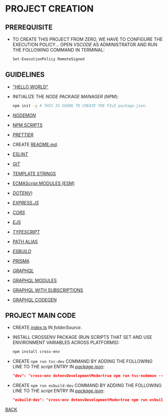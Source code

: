 # PROJECT CREATION

## PREREQUISITE

* TO CREATE THIS PROJECT FROM ZERO, WE HAVE TO CONFIGURE THE EXECUTION POLICY... OPEN _VSCODE_ AS ADMINISTRATOR AND RUN THE FOLLOWING COMMAND IN TERMINAL:

  ```bash
  Set-ExecutionPolicy RemoteSigned
  ```  

## GUIDELINES

* ["HELLO WORLD"](/folderSource/folderExamples/folderHelloWorld/README.md)

* INITIALIZE THE _NODE PACKAGE MANAGER_ (_NPM_):

  ```bash
  npm init -y # THIS IS GOING TO CREATE THE FILE package.json.
  ```

* [_NODEMON_](/folderSource/folderExamples/folderNodemon/README.md)

* [NPM SCRIPTS](/folderSource/folderExamples/folderNpmScripts/README.md)

* [_PRETTIER_](/folderSource/folderExamples/folderPrettier/README.md)

* CREATE [README.md](/README.md).

* [_ESLINT_](./fileEslint.md)

* [_GIT_](./fileGit.md)

* [TEMPLATE STRINGS](/folderSource/folderExamples/folderTemplateStrings/README.md)

* [ECMAScript MODULES (ESM)](/folderSource/folderExamples/folderEsm/README.md)

* [_DOTENV_](/folderSource/folderExamples/folderDotenv/README.md))

* [_EXPRESS.JS_](/folderSource/folderExamples/folderExpress/README.md)

* [_CORS_](/folderSource/folderExamples/folderCors/README.md)

* [_EJS_](/folderSource/folderExamples/folderEjs/README.md)

* [_TYPESCRIPT_](/folderSource/folderExamples/folderTypescript/README.md)

* [PATH ALIAS](./filePathAlias.md)

* [_ESBUILD_](/folderSource/folderExamples/folderEsbuild/README.md)

* [_PRISMA_](./filePrisma.md)

* [_GRAPHQL_](/folderSource/folderExamples/folderGraphql/README.md)

* [GRAPHQL MODULES](./fileGraphqlModules.md)

* [GRAPHQL WITH SUBSCRIPTIONS](./fileGraphqlSubscriptions.md)

* [GRAPHQL CODEGEN](./fileGraphqlCodegen.md)

## PROJECT MAIN CODE

* CREATE [_index.ts_](/folderSource/index.ts) IN _folderSource_.
* INSTALL CROSSENV PACKAGE (RUN SCRIPTS THAT SET AND USE ENVIRONMENT VARIABLES ACROSS PLATFORMS):

  ```bash
  npm install cross-env
  ```

* CREATE `npm run tsc-dev` COMMAND BY ADDING THE FOLLOWING LINE TO THE _script_ ENTRY IN [_package.json_](../package.json):

  ```json
  "dev": "cross-env dotenvDevelopmentMode=true npm run tsc-nodemon --jsfile=./folderDist/index.js\"",
  ```

* CREATE `npm run esbuild-dev` COMMAND BY ADDING THE FOLLOWING LINE TO THE _script_ ENTRY IN [_package.json_](../package.json):

  ```json
  "esbuild-dev": "cross-env dotenvDevelopmentMode=true npm run esbuild-nodemon --jsfile=./folderDist/index.js\"",
  ```

[BACK](../../README.md)
